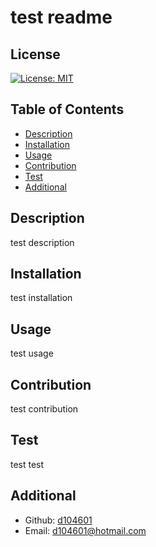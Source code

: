 # test readme

## License 
[![License: MIT](https://img.shields.io/badge/License-MIT-yellow.svg)](https://opensource.org/licenses/MIT)

## Table of Contents 
- [Description](#Description) 
- [Installation](#Installation) 
- [Usage](#Usage) 
- [Contribution](#Contribution) 
- [Test](#Test) 
- [Additional](#Additional) 

## Description 
test description

## Installation 
test installation

## Usage 
test usage

## Contribution 
test contribution

## Test 
test test

## Additional 
- Github: [d104601](https://github.com/d104601)
- Email: d104601@hotmail.com